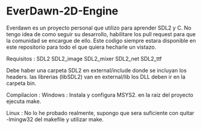 # EverDawn-2D-Engine
Everdawn es un proyecto personal que utilizo para aprender SDL2 y C.
No tengo idea de como seguir su desarrollo, habilitare los pull request para que la comunidad se encargue de ello.
Este codigo siempre estara disponible en este repositorio para todo el que quiera hecharle un vistazo.

Requisitos : 
SDL2
SDL2_image
SDL2_mixer
SDL2_net
SDL2_ttf

Debe haber una carpeta SDL2 en external/include donde se incluyan los headers. 
las librerias (libSDL2) van en external/lib
los DLL deben ir en la carpeta bin.

Compilacion : 
Windows : 
Instala y configura MSYS2.
en la raiz del proyecto ejecuta make.

Linux : 
No lo he probado realmente, supongo que sera suficiente con quitar -lmingw32 del makefile y utilizar make.
